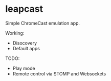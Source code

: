 leapcast
========

Simple ChromeCast emulation app.

Working:

 - Disocovery
 - Default apps


TODO:

 - Play mode
 - Remote control via STOMP and Websockets
